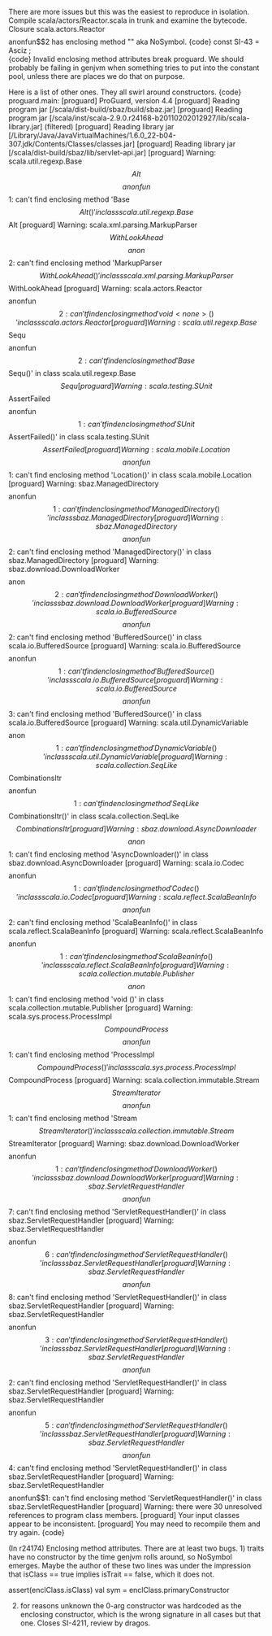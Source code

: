 There are more issues but this was the easiest to reproduce in isolation.  Compile scala/actors/Reactor.scala in trunk and examine the bytecode.  Closure scala.actors.Reactor$$$$anonfun$$2 has enclosing method "<none>" aka NoSymbol.
{code}
const SI-43 = Asciz	<none>;  
{code}
Invalid enclosing method attributes break proguard.  We should probably be failing in genjvm when something tries to put <none> into the constant pool, unless there are places we do that on purpose.

Here is a list of other ones.  They all swirl around constructors.
{code}
  proguard.main:
   [proguard] ProGuard, version 4.4
   [proguard] Reading program jar [/scala/dist-build/sbaz/build/sbaz.jar]
   [proguard] Reading program jar [/scala/inst/scala-2.9.0.r24168-b20110202012927/lib/scala-library.jar] (filtered)
   [proguard] Reading library jar [/Library/Java/JavaVirtualMachines/1.6.0_22-b04-307.jdk/Contents/Classes/classes.jar]
   [proguard] Reading library jar [/scala/dist-build/sbaz/lib/servlet-api.jar]
   [proguard] Warning: scala.util.regexp.Base$$Alt$$$$anonfun$$1: can't find enclosing method 'Base$$Alt()' in class scala.util.regexp.Base$$Alt
   [proguard] Warning: scala.xml.parsing.MarkupParser$$WithLookAhead$$$$anon$$2: can't find enclosing method 'MarkupParser$$WithLookAhead()' in class scala.xml.parsing.MarkupParser$$WithLookAhead
   [proguard] Warning: scala.actors.Reactor$$$$anonfun$$2: can't find enclosing method 'void <none>()' in class scala.actors.Reactor
   [proguard] Warning: scala.util.regexp.Base$$Sequ$$$$anonfun$$2: can't find enclosing method 'Base$$Sequ()' in class scala.util.regexp.Base$$Sequ
   [proguard] Warning: scala.testing.SUnit$$AssertFailed$$$$anonfun$$1: can't find enclosing method 'SUnit$$AssertFailed()' in class scala.testing.SUnit$$AssertFailed
   [proguard] Warning: scala.mobile.Location$$$$anonfun$$1: can't find enclosing method 'Location()' in class scala.mobile.Location
   [proguard] Warning: sbaz.ManagedDirectory$$$$anonfun$$1: can't find enclosing method 'ManagedDirectory()' in class sbaz.ManagedDirectory
   [proguard] Warning: sbaz.ManagedDirectory$$$$anonfun$$2: can't find enclosing method 'ManagedDirectory()' in class sbaz.ManagedDirectory
   [proguard] Warning: sbaz.download.DownloadWorker$$$$anon$$2: can't find enclosing method 'DownloadWorker()' in class sbaz.download.DownloadWorker
   [proguard] Warning: scala.io.BufferedSource$$$$anonfun$$2: can't find enclosing method 'BufferedSource()' in class scala.io.BufferedSource
   [proguard] Warning: scala.io.BufferedSource$$$$anonfun$$1: can't find enclosing method 'BufferedSource()' in class scala.io.BufferedSource
   [proguard] Warning: scala.io.BufferedSource$$$$anonfun$$3: can't find enclosing method 'BufferedSource()' in class scala.io.BufferedSource
   [proguard] Warning: scala.util.DynamicVariable$$$$anon$$1: can't find enclosing method 'DynamicVariable()' in class scala.util.DynamicVariable
   [proguard] Warning: scala.collection.SeqLike$$CombinationsItr$$$$anonfun$$1: can't find enclosing method 'SeqLike$$CombinationsItr()' in class scala.collection.SeqLike$$CombinationsItr
   [proguard] Warning: sbaz.download.AsyncDownloader$$$$anon$$1: can't find enclosing method 'AsyncDownloader()' in class sbaz.download.AsyncDownloader
   [proguard] Warning: scala.io.Codec$$$$anonfun$$1: can't find enclosing method 'Codec()' in class scala.io.Codec
   [proguard] Warning: scala.reflect.ScalaBeanInfo$$$$anonfun$$2: can't find enclosing method 'ScalaBeanInfo()' in class scala.reflect.ScalaBeanInfo
   [proguard] Warning: scala.reflect.ScalaBeanInfo$$$$anonfun$$1: can't find enclosing method 'ScalaBeanInfo()' in class scala.reflect.ScalaBeanInfo
   [proguard] Warning: scala.collection.mutable.Publisher$$$$anon$$1: can't find enclosing method 'void <none>()' in class scala.collection.mutable.Publisher
   [proguard] Warning: scala.sys.process.ProcessImpl$$CompoundProcess$$$$anonfun$$1: can't find enclosing method 'ProcessImpl$$CompoundProcess()' in class scala.sys.process.ProcessImpl$$CompoundProcess
   [proguard] Warning: scala.collection.immutable.Stream$$StreamIterator$$$$anonfun$$1: can't find enclosing method 'Stream$$StreamIterator()' in class scala.collection.immutable.Stream$$StreamIterator
   [proguard] Warning: sbaz.download.DownloadWorker$$$$anonfun$$1: can't find enclosing method 'DownloadWorker()' in class sbaz.download.DownloadWorker
   [proguard] Warning: sbaz.ServletRequestHandler$$$$anonfun$$7: can't find enclosing method 'ServletRequestHandler()' in class sbaz.ServletRequestHandler
   [proguard] Warning: sbaz.ServletRequestHandler$$$$anonfun$$6: can't find enclosing method 'ServletRequestHandler()' in class sbaz.ServletRequestHandler
   [proguard] Warning: sbaz.ServletRequestHandler$$$$anonfun$$8: can't find enclosing method 'ServletRequestHandler()' in class sbaz.ServletRequestHandler
   [proguard] Warning: sbaz.ServletRequestHandler$$$$anonfun$$3: can't find enclosing method 'ServletRequestHandler()' in class sbaz.ServletRequestHandler
   [proguard] Warning: sbaz.ServletRequestHandler$$$$anonfun$$2: can't find enclosing method 'ServletRequestHandler()' in class sbaz.ServletRequestHandler
   [proguard] Warning: sbaz.ServletRequestHandler$$$$anonfun$$5: can't find enclosing method 'ServletRequestHandler()' in class sbaz.ServletRequestHandler
   [proguard] Warning: sbaz.ServletRequestHandler$$$$anonfun$$4: can't find enclosing method 'ServletRequestHandler()' in class sbaz.ServletRequestHandler
   [proguard] Warning: sbaz.ServletRequestHandler$$$$anonfun$$1: can't find enclosing method 'ServletRequestHandler()' in class sbaz.ServletRequestHandler
   [proguard] Warning: there were 30 unresolved references to program class members.
   [proguard]          Your input classes appear to be inconsistent.
   [proguard]          You may need to recompile them and try again.
{code}

(In r24174) Enclosing method attributes.  There are at least two bugs. 1) traits
have no constructor by the time genjvm rolls around, so NoSymbol
emerges.  Maybe the author of these two lines was under the impression
that isClass == true implies isTrait == false, which it does not.

  assert(enclClass.isClass)
  val sym = enclClass.primaryConstructor

2) for reasons unknown the 0-arg constructor was hardcoded as the
enclosing constructor, which is the wrong signature in all cases
but that one.  Closes SI-4211, review by dragos.
